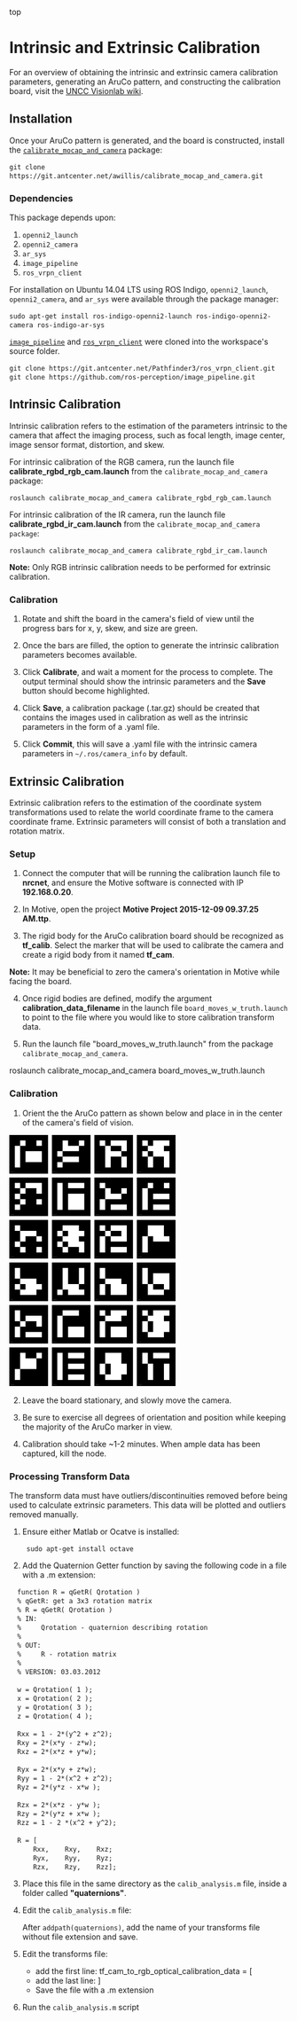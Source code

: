 top
# Intrinsic and Extrinsic Calibration
For an overview of obtaining the intrinsic and extrinsic camera calibration
parameters, generating an AruCo pattern, and constructing the calibration
board, visit the
[UNCC Visionlab wiki](http://visionlab.uncc.edu/dokuwiki/ros_and_camera_calibration).

## Installation
Once your AruCo pattern is generated, and the board is constructed, install the [`calibrate_mocap_and_camera`](https://git.antcenter.net/awillis/calibrate_mocap_and_camera) package:

    git clone https://git.antcenter.net/awillis/calibrate_mocap_and_camera.git

### Dependencies
This package depends upon:
  1. `openni2_launch`
  2. `openni2_camera`
  3. `ar_sys`
  4. `image_pipeline`
  5. `ros_vrpn_client`

For installation on Ubuntu 14.04 LTS using ROS Indigo, `openni2_launch`, `openni2_camera`, and `ar_sys` were available through the package manager:

    sudo apt-get install ros-indigo-openni2-launch ros-indigo-openni2-camera ros-indigo-ar-sys

[`image_pipeline`](http://wiki.ros.org/image_pipeline) and [`ros_vrpn_client`](https://git.antcenter.net/Pathfinder3/ros_vrpn_client) were cloned into the workspace's source folder.

    git clone https://git.antcenter.net/Pathfinder3/ros_vrpn_client.git
    git clone https://github.com/ros-perception/image_pipeline.git

## Intrinsic Calibration
Intrinsic calibration refers to the estimation of the parameters intrinsic to the camera that affect the imaging process, such as focal length, image center, image sensor format, distortion, and skew.

For intrinsic calibration of the RGB camera, run the launch file
**calibrate_rgbd_rgb_cam.launch** from the `calibrate_mocap_and_camera` package:

    roslaunch calibrate_mocap_and_camera calibrate_rgbd_rgb_cam.launch

For intrinsic calibration of the IR camera, run the launch file
**calibrate_rgbd_ir_cam.launch** from the `calibrate_mocap_and_camera package`:

    roslaunch calibrate_mocap_and_camera calibrate_rgbd_ir_cam.launch

**Note:** Only RGB intrinsic calibration needs to be performed for extrinsic calibration.

### Calibration
1. Rotate and shift the board in the camera's field of view until the progress bars for x, y, skew, and size are green.

2. Once the bars are filled, the option to generate the intrinsic calibration parameters becomes
available.

3. Click **Calibrate**, and wait a moment for the process to complete. The output terminal should show the intrinsic parameters and the **Save** button should become highlighted.

4. Click **Save**, a calibration package (.tar.gz) should be created that contains the images used in calibration as well as the intrinsic parameters in the form of a .yaml file.

5. Click **Commit**, this will save a .yaml file with the intrinsic camera parameters in `~/.ros/camera_info` by default.

## Extrinsic Calibration
Extrinsic calibration refers to the estimation of the coordinate system transformations used to relate the world coordinate frame to the camera coordinate frame. Extrinsic parameters will consist of both a translation and rotation matrix.

### Setup
1. Connect the computer that will be running the calibration launch file to **nrcnet**, and ensure the Motive software is connected with IP **192.168.0.20**.

2. In Motive, open the project
**Motive Project 2015-12-09 09.37.25 AM.ttp**.

3. The rigid body for the
AruCo calibration board should be recognized as **tf_calib**. Select the marker that will be used to calibrate the camera and create a rigid body from it named **tf_cam**.

  **Note:** It may be beneficial to zero the camera's orientation in Motive while facing the board.

4. Once rigid bodies are defined, modify the argument **calibration_data_filename** in the launch file `board_moves_w_truth.launch` to point to the file  where you would like to store calibration transform data.

5. Run the launch file "board_moves_w_truth.launch" from the package
`calibrate_mocap_and_camera`.

  roslaunch calibrate_mocap_and_camera board_moves_w_truth.launch

### Calibration
1. Orient the the AruCo pattern as shown below and place in in the center of the camera's field of vision.

  <img src="/data/single/pose_calib_00.png?raw=true" width="300">

2. Leave the board stationary, and slowly move the camera.

3. Be sure to exercise all degrees of orientation and position while keeping the majority of the AruCo marker in view.

4. Calibration should take ~1-2 minutes. When ample data has been captured, kill the node.

### Processing Transform Data
The transform data must have outliers/discontinuities removed before being used to calculate extrinsic parameters. This data will be plotted and outliers removed manually.

1. Ensure either Matlab or Ocatve is installed:

        sudo apt-get install octave

2. Add the Quaternion Getter function by saving the following code in a file with a .m extension:
```
  function R = qGetR( Qrotation )
  % qGetR: get a 3x3 rotation matrix
  % R = qGetR( Qrotation )
  % IN:
  %     Qrotation - quaternion describing rotation
  %
  % OUT:
  %     R - rotation matrix
  %     
  % VERSION: 03.03.2012

  w = Qrotation( 1 );
  x = Qrotation( 2 );
  y = Qrotation( 3 );
  z = Qrotation( 4 );

  Rxx = 1 - 2*(y^2 + z^2);
  Rxy = 2*(x*y - z*w);
  Rxz = 2*(x*z + y*w);

  Ryx = 2*(x*y + z*w);
  Ryy = 1 - 2*(x^2 + z^2);
  Ryz = 2*(y*z - x*w );

  Rzx = 2*(x*z - y*w );
  Rzy = 2*(y*z + x*w );
  Rzz = 1 - 2 *(x^2 + y^2);

  R = [
      Rxx,    Rxy,    Rxz;
      Ryx,    Ryy,    Ryz;
      Rzx,    Rzy,    Rzz];
```

3. Place this file in the same directory as the `calib_analysis.m` file, inside a folder called **"quaternions"**.

4. Edit the `calib_analysis.m` file:

    After `addpath(quaternions)`, add the name of your transforms file without file extension and save.

5. Edit the transforms file:
    - add the first line:
          tf_cam_to_rgb_optical_calibration_data = [
    - add the last line:
          ]
    - Save the file with a .m extension

6. Run the `calib_analysis.m` script

